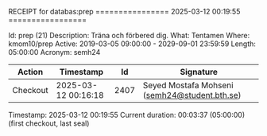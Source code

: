 RECEIPT for databas:prep
================ 2025-03-12 00:19:55 =================

Id:          prep (21)
Description: Träna och förbered dig.
What:        Tentamen
Where:       kmom10/prep
Active:      2019-03-05 09:00:00 - 2029-09-01 23:59:59
Length:      05:00:00
Acronym:     semh24

| Action   | Timestamp           | Id    | Signature |
|----------|---------------------|-------|-----------|
| Checkout | 2025-03-12 00:16:18 |  2407 | Seyed Mostafa Mohseni (semh24@student.bth.se) |

Timestamp:        2025-03-12 00:19:55
Current duration: 00:03:37 (05:00:00) (first checkout, last seal)

